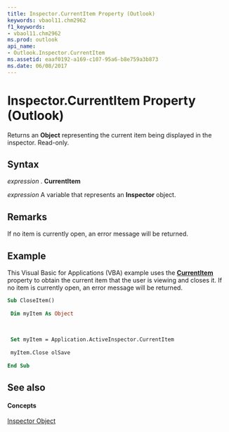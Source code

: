 ```yaml
---
title: Inspector.CurrentItem Property (Outlook)
keywords: vbaol11.chm2962
f1_keywords:
- vbaol11.chm2962
ms.prod: outlook
api_name:
- Outlook.Inspector.CurrentItem
ms.assetid: eaaf0192-a169-c107-95a6-b8e759a3b873
ms.date: 06/08/2017
---
```



# Inspector.CurrentItem Property (Outlook)

Returns an  **Object** representing the current item being displayed in the inspector. Read-only.


## Syntax

 _expression_ . **CurrentItem**

 _expression_ A variable that represents an **Inspector** object.


## Remarks

If no item is currently open, an error message will be returned.


## Example

This Visual Basic for Applications (VBA) example uses the  **[CurrentItem](Outlook.Inspector.CurrentItem.md)** property to obtain the current item that the user is viewing and closes it. If no item is currently open, an error message will be returned.


```vb
Sub CloseItem() 
 
 Dim myItem As Object 
 
 
 
 Set myItem = Application.ActiveInspector.CurrentItem 
 
 myItem.Close olSave 
 
End Sub
```


## See also


#### Concepts


[Inspector Object](Outlook.Inspector.md)

